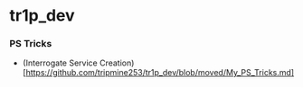 # tr1p_dev

### PS Tricks
- (Interrogate Service Creation)[https://github.com/tripmine253/tr1p_dev/blob/moved/My_PS_Tricks.md]
